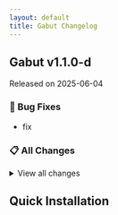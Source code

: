 ```yaml
---
layout: default
title: Gabut Changelog
---
```


## Gabut v1.1.0-d

Released on 2025-06-04

### 🐛 Bug Fixes

- fix

### 📋 All Changes

<details>
<summary>View all changes</summary>

- fix (5acbc3e)
</details>

## Quick Installation


